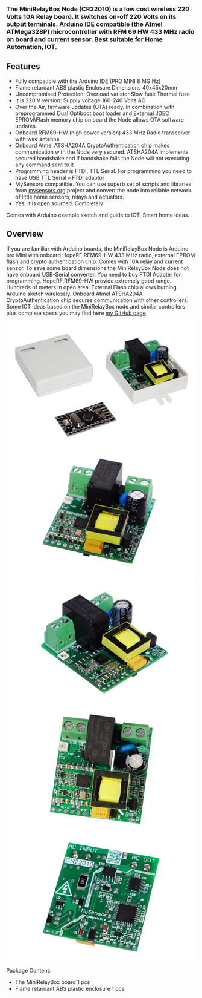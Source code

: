 ### The MiniRelayBox Node (CR22010) is a low cost wireless 220 Volts 10A Relay board. It switches on-off 220 Volts on its output terminals. Arduino IDE compatible (the Atmel ATMega328P) microcontroller with RFM 69 HW 433 MHz radio on board and current sensor. Best suitable for Home Automation, IOT.


## Features
- Fully compatible with the Arduino IDE (PRO MINI 8 MG Hz)
- Flame retardant ABS plastic Enclosure Dimensions 40x45x20mm
- Uncompromised Protection:
   Overload varistor
   Slow fuse
   Thermal fuse
- It is 220 V version: Supply voltage 160-240 Volts AC
- Over the Air, firmware updates (OTA) ready. In combination with preprogrammed Dual Optiboot boot loader and External JDEC EPROM\Flash memory chip on board the Node allows OTA software updates.
- Onboard RFM69-HW (high power version) 433 MHz Radio transceiver with wire antenna
- Onboard Atmel ATSHA204A CryptoAuthentication chip makes communication with the Node very secured. ATSHA204A implements secured handshake and if handshake fails the Node will not executing any command sent to it
- Programming header is FTDI, TTL Serial. For programming you need to have USB TTL Serial – FTDI adaptor
- MySensors compatible. You can use superb set of scripts and libraries from [mysensors.org](http://www.mysensors.org) project  and convert the node into reliable network of little home sensors, relays and actuators.
- Yes, it is open sourced. Completely

Comes with Arduino example sketch and guide to IOT, Smart home ideas.

## Overview
If you are familiar with Arduino boards, the MiniRelayBox Node is Arduino pro Mini with onboard HopeRF RFM69-HW 433 MHz radio, external EPROM flash and crypto authentication chip. Comes with 10A relay and current sensor. To save some board dimensions the MiniRelayBox Node does not have onboard USB-Serial converter. You need to buy FTDI Adapter for programming. HopeRF RFM69-HW provide extremely good range.  Hundreds of meters in open area. External Flash chip allows burning Arduino sketch wirelessly. Onboard Atmel ATSHA204A CryptoAuthentication chip secures communication with other controllers. Some IOT ideas based on the MiniRelayBox node and similar controllers plus complete specs you may find here [my GitHub page](https://github.com/EasySensors/MiniRelayBox)

![Mini Relay Box](https://github.com/EasySensors/MiniRelayBox/blob/master/pics/r5.jpg?raw=true)
![Mini Relay Box](https://github.com/EasySensors/MiniRelayBox/blob/master/pics/r1.jpg?raw=true)
![Mini Relay Box](https://github.com/EasySensors/MiniRelayBox/blob/master/pics/r2.jpg?raw=true)
![Mini Relay Box](https://github.com/EasySensors/MiniRelayBox/blob/master/pics/r3.jpg?raw=true)
![Mini Relay Box](https://github.com/EasySensors/MiniRelayBox/blob/master/pics/r4.jpg?raw=true)

Package Content:
-	The MiniRelayBox board 1 pcs
-	Flame retardant ABS plastic enclosure 1 pcs
